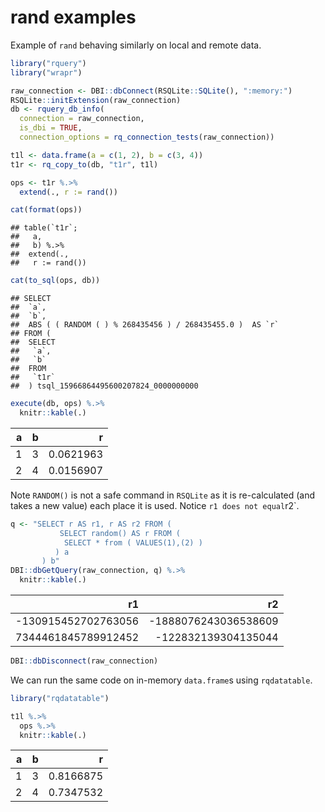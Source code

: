 rand examples
================

Example of `rand` behaving similarly on local and remote data.

``` r
library("rquery")
library("wrapr")

raw_connection <- DBI::dbConnect(RSQLite::SQLite(), ":memory:")
RSQLite::initExtension(raw_connection)
db <- rquery_db_info(
  connection = raw_connection,
  is_dbi = TRUE,
  connection_options = rq_connection_tests(raw_connection))

t1l <- data.frame(a = c(1, 2), b = c(3, 4))
t1r <- rq_copy_to(db, "t1r", t1l)

ops <- t1r %.>%
  extend(., r := rand())

cat(format(ops))
```

    ## table(`t1r`; 
    ##   a,
    ##   b) %.>%
    ##  extend(.,
    ##   r := rand())

``` r
cat(to_sql(ops, db))
```

    ## SELECT
    ##  `a`,
    ##  `b`,
    ##  ABS ( ( RANDOM ( ) % 268435456 ) / 268435455.0 )  AS `r`
    ## FROM (
    ##  SELECT
    ##   `a`,
    ##   `b`
    ##  FROM
    ##   `t1r`
    ##  ) tsql_15966864495600207824_0000000000

``` r
execute(db, ops) %.>%
  knitr::kable(.)
```

| a | b |         r |
| -: | -: | --------: |
| 1 | 3 | 0.0621963 |
| 2 | 4 | 0.0156907 |

Note `RANDOM()` is not a safe command in `RSQLite` as it is
re-calculated (and takes a new value) each place it is used. Notice `r1
does not equal`r2\`.

``` r
q <- "SELECT r AS r1, r AS r2 FROM (
           SELECT random() AS r FROM (
            SELECT * from ( VALUES(1),(2) )
          ) a
       ) b"
DBI::dbGetQuery(raw_connection, q) %.>%
  knitr::kable(.)
```

|                   r1 |                    r2 |
| -------------------: | --------------------: |
| \-130915452702763056 | \-1888076243036538609 |
|  7344461845789912452 |  \-122832139304135044 |

``` r
DBI::dbDisconnect(raw_connection)
```

We can run the same code on in-memory `data.frame`s using `rqdatatable`.

``` r
library("rqdatatable")

t1l %.>% 
  ops %.>%
  knitr::kable(.)
```

| a | b |         r |
| -: | -: | --------: |
| 1 | 3 | 0.8166875 |
| 2 | 4 | 0.7347532 |
